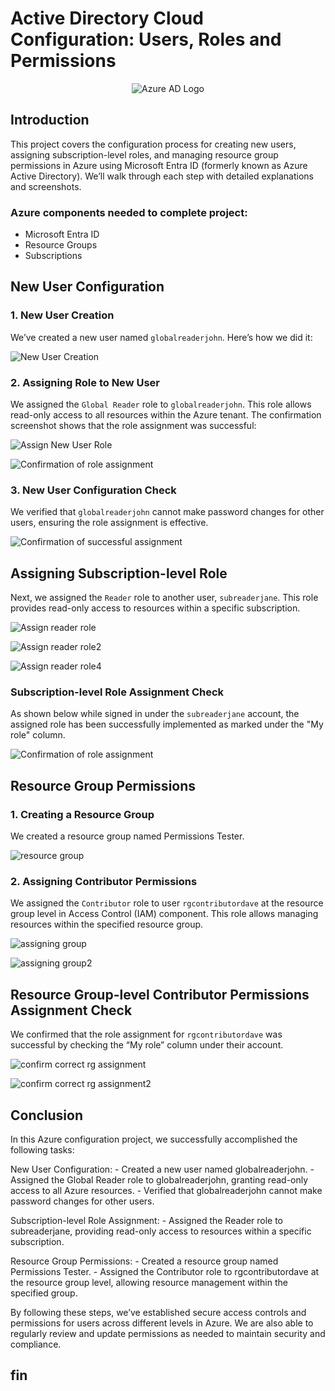 # Active Directory Cloud Configuration: Users, Roles and Permissions

<div align="center">

![Azure AD Logo](https://imgur.com/XAXxzo9.jpg)

</div>

## Introduction

This project covers the configuration process for creating new users, assigning subscription-level roles, and managing resource group permissions in Azure using Microsoft Entra ID (formerly known as Azure Active Directory). We’ll walk through each step with detailed explanations and screenshots. 

### Azure components needed to complete project:

- Microsoft Entra ID
- Resource Groups
- Subscriptions

## New User Configuration

### 1. New User Creation

We’ve created a new user named `globalreaderjohn`. Here’s how we did it:

![New User Creation](https://imgur.com/EawR6ZZ.jpg)

### 2. Assigning Role to New User

We assigned the `Global Reader` role to `globalreaderjohn`. This role allows read-only access to all resources within the Azure tenant. The confirmation screenshot shows that the role assignment was successful:

![Assign New User Role](https://imgur.com/bwcfRgR.jpg)

![Confirmation of role assignment](https://imgur.com/P4Vq3by.jpg) 

### 3. New User Configuration Check

We verified that `globalreaderjohn` cannot make password changes for other users, ensuring the role assignment is effective.

![Confirmation of successful assignment](https://imgur.com/nS3aBhr.jpg)

## Assigning Subscription-level Role
Next, we assigned the `Reader` role to another user, `subreaderjane`. This role provides read-only access to resources within a specific subscription.

![Assign reader role](https://imgur.com/5MJFYFD.jpg)

![Assign reader role2](https://imgur.com/yLUGAwC.jpg)

![Assign reader role4](https://imgur.com/9v2fzhz.jpg) 

### Subscription-level Role Assignment Check
As shown below while signed in under the `subreaderjane` account, the assigned role has been successfully implemented as marked under the "My role" column. 

![Confirmation of role assignment](https://imgur.com/xN3HJYg.jpg) 

## Resource Group Permissions

### 1. Creating a Resource Group

We created a resource group named Permissions Tester.

![resource group](https://imgur.com/bmeCnpu.jpg)

### 2. Assigning Contributor Permissions

We assigned the `Contributor` role to user `rgcontributordave` at the resource group level in Access Control (IAM) component. This role allows managing resources within the specified resource group.

![assigning group](https://imgur.com/UlLmIKY.jpg)

![assigning group2](https://imgur.com/GGjFTTL.jpg)

## Resource Group-level Contributor Permissions Assignment Check

We confirmed that the role assignment for `rgcontributordave` was successful by checking the “My role” column under their account.

![confirm correct rg assignment](https://imgur.com/GGjFTTL.jpg) 

![confirm correct rg assignment2](https://imgur.com/m4WXSqs.jpg) 


## Conclusion

In this Azure configuration project, we successfully accomplished the following tasks:

New User Configuration:
    - Created a new user named globalreaderjohn.
    - Assigned the Global Reader role to globalreaderjohn, granting read-only access to all Azure resources.
    - Verified that globalreaderjohn cannot make password changes for other users.

Subscription-level Role Assignment:
    - Assigned the Reader role to subreaderjane, providing read-only access to resources within a specific subscription.

Resource Group Permissions:
    - Created a resource group named Permissions Tester.
    - Assigned the Contributor role to rgcontributordave at the resource group level, allowing resource management within the specified group.

By following these steps, we’ve established secure access controls and permissions for users across different levels in Azure. We are also able to regularly review and update permissions as needed to maintain security and compliance.

## fin
